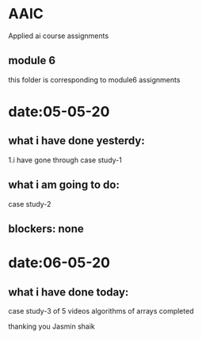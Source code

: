 # AAIC
Applied ai course assignments
## module 6
this folder is corresponding to module6 assignments



# date:05-05-20
## what i have done yesterdy:
1.i have gone through case study-1
## what i am going to do:
case study-2
## blockers: none
# date:06-05-20
## what i have done today:
case study-3 of 5 videos
algorithms of arrays completed

thanking you
Jasmin shaik
